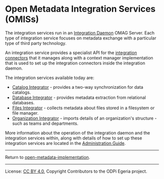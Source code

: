 <!-- SPDX-License-Identifier: CC-BY-4.0 -->
<!-- Copyright Contributors to the ODPi Egeria project 2020. -->

# Open Metadata Integration Services (OMISs)

The integration services run in an [Integration Daemon](../admin-services/docs/concepts/integration-daemon.md)
OMAG Server.  Each type of integration service focuses on metadata exchange with a particular
type of third party technology.

An integration service provides a specialist API for the [integration connectors](../governance-servers/integration-daemon-services/docs/integration-connector.md) that it manages along with a context manager
implementation that is used to set up the integration
connectors inside the integration daemon.

The integration services available today are:

* [Catalog Integrator](catalog-integrator) - provides a two-way synchronization for data catalogs.
* [Database Integrator](database-integrator) - provides metadata extraction from relational databases.
* [Files Integrator](files-integrator) - collects metadata about files stored in a filesystem or file manager.
* [Organization Integrator](organization-integrator) - imports details of an organization's structure - such as teams and departments.

More information about the operation of the integration daemon and the integration services within,
along with details of how to set up these integration services are
located in the [Administration Guide](../admin-services/docs/concepts/integration-daemon.md).

----
Return to [open-metadata-implementation](..).

----
License: [CC BY 4.0](https://creativecommons.org/licenses/by/4.0/),
Copyright Contributors to the ODPi Egeria project.
